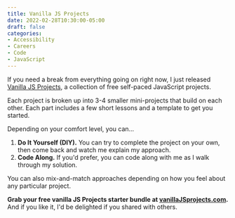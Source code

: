 ```yaml
---
title: Vanilla JS Projects
date: 2022-02-28T10:30:00-05:00
draft: false
categories:
- Accessibility
- Careers
- Code
- JavaScript
---
```


If you need a break from everything going on right now, I just released [Vanilla JS Projects](https://vanillajsprojects.com), a collection of free self-paced JavaScript projects.

Each project is broken up into 3-4 smaller mini-projects that build on each other. Each part includes a few short lessons and a template to get you started. 

Depending on your comfort level, you can...

1. **Do It Yourself (DIY).** You can try to complete the project on your own, then come back and watch me explain my approach.
2. **Code Along.** If you'd prefer, you can code along with me as I walk through my solution.

You can also mix-and-match approaches depending on how you feel about any particular project.

**Grab your free vanilla JS Projects starter bundle at [vanillaJSprojects.com](https://vanillajsprojects.com).** And if you like it, I'd be delighted if you shared with others.